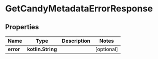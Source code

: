
# GetCandyMetadataErrorResponse

## Properties
Name | Type | Description | Notes
------------ | ------------- | ------------- | -------------
**error** | **kotlin.String** |  |  [optional]



